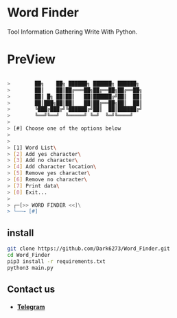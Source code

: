 # Word Finder

Tool Information Gathering Write With Python.

# PreView
```sh

>        ██╗    ██╗ ██████╗ ██████╗ ██████╗ 
>        ██║    ██║██╔═══██╗██╔══██╗██╔══██╗
>        ██║ █╗ ██║██║   ██║██████╔╝██║  ██║
>        ██║███╗██║██║   ██║██╔══██╗██║  ██║
>        ╚███╔███╔╝╚██████╔╝██║  ██║██████╔╝
>        ╚══╝╚══╝  ╚═════╝ ╚═╝  ╚═╝╚════╝ 
>          
> [#] Choose one of the options below
>
>
> [1] Word List\
> [2] Add yes character\
> [3] Add no character\
> [4] Add character location\
> [5] Remove yes character\
> [6] Remove no character\
> [7] Print data\
> [0] Exit...
>
> ┌─[>> WORD FINDER <<]\
> └──╼ [#] 
```



## install
```sh
git clone https://github.com/Dark6273/Word_Finder.git
cd Word_Finder
pip3 install -r requirements.txt
python3 main.py
```

## Contact us
* #### [Telegram](https://t.me/HzZz_Mahdi_zZzH)


